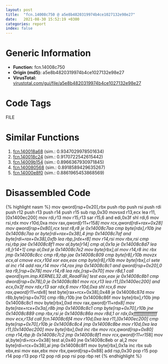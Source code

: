 ```yaml
---
layout: post
title:  "fcn.14008c750 @ a5e8b4820319974b4ce1027132e98e27"
date:   2021-08-30 15:52:19 +0300
categories: report
index: false
---
```


# Generic Information
- **Function:** fcn.14008c750
- **Origin (md5):** a5e8b4820319974b4ce1027132e98e27
- **VirusTotal:** [virustotal.com/gui/file/a5e8b4820319974b4ce1027132e98e27][virustotal_ref]

# Code Tags
<span class="tag" id="FILE">FILE</span>


# Similar Functions

1. [fcn.140018a68][similar_1_ref] (sim.: 0.9347029978501634)
2. [fcn.140018c24][similar_2_ref] (sim.: 0.9170722542615442)
3. [fcn.14009b154][similar_3_ref] (sim.: 0.8966367930971845)
4. [fcn.140080568][similar_4_ref] (sim.: 0.8918589429635267)
5. [fcn.14000e8f0][similar_5_ref] (sim.: 0.8861965453868569)


# Disassembled Code

{% highlight nasm %}
mov qword[rsp+0x20],rbx
push rbp
push rsi
push rdi
push r12
push r13
push r14
push r15
sub rsp,0x30
movsxd r13,ecx
lea r11,[0x1400ec200]
mov rdi,r13
mov r15,r13
sar r15,6
and edi,0x3f
shl rdi,6
mov rsi,rdx
mov r10d,0xa
mov rax,qword[r11+r15*8]
mov rcx,qword[rdi+rax+0x28]
mov qword[rsp+0x80],rcx
test r8,r8
je 0x14008c7aa
cmp byte[rdx],r10b
jne 0x14008c7aa
or byte[rdi+rax+0x38],4
jmp 0x14008c7af
and byte[rdi+rax+0x38],0xfb
lea rbp,[rdx+r8]
mov r14,rsi
mov rbx,rsi
cmp rsi,rbp
jae 0x14008c8f1
mov al,byte[r14]
cmp al,0x1a
je 0x14008c8d7
lea r8,[r14+1]
cmp al,0xd
je 0x14008c7e2
mov byte[rbx],al
mov r14,r8
inc rbx
jmp 0x14008c8cc
cmp r8,rbp
jae 0x14008c809
cmp byte[r8],r10b
movzx ecx,al
cmove ecx,r10d
xor eax,eax
cmp byte[r8],r10b
mov byte[rbx],cl
sete al
inc r14
add rax,r14
mov r14,rax
jmp 0x14008c8c1
and qword[rsp+0x20],0
lea r9,[rsp+0x78]
mov r14,r8
lea rdx,[rsp+0x70]
mov r8d,1
call qword[sym.imp.KERNEL32.dll_ReadFile]
test eax,eax
je 0x14008c8b1
cmp dword[rsp+0x78],0
je 0x14008c8b1
mov rcx,r13
lea r11,[0x1400ec200]
and ecx,0x3f
mov rdx,r13
sar rdx,6
mov r10d,0xa
shl rcx,6
mov rax,qword[r11+rdx*8]
test byte[rax+rcx+0x38],0x48
je 0x14008c87d
mov r8b,byte[rsp+0x70]
cmp r8b,r10b
jne 0x14008c86f
mov byte[rbx],r10b
jmp 0x14008c8c1
mov byte[rbx],0xd
mov rax,qword[r11+rdx*8]
mov byte[rax+rcx+0x3a],r8b
jmp 0x14008c8c1
cmp byte[rsp+0x70],r10b
jne 0x14008c889
cmp rbx,rsi
je 0x14008c86a
mov r8d,1
or rdx,0xffffffffffffffff
mov ecx,r13d
call fcn.14008c6f4
mov r10d,0xa
lea r11,[0x1400ec200]
cmp byte[rsp+0x70],r10b
je 0x14008c8c4
jmp 0x14008c8be
mov r10d,0xa
lea r11,[0x1400ec200]
mov byte[rbx],0xd
inc rbx
mov rcx,qword[rsp+0x80]
cmp r14,rbp
jb 0x14008c7c2
jmp 0x14008c8f1
mov rcx,qword[r11+r15*8]
mov al,byte[rdi+rcx+0x38]
test al,0x40
jne 0x14008c8eb
or al,2
mov byte[rdi+rcx+0x38],al
jmp 0x14008c8f1
mov byte[rbx],0x1a
inc rbx
sub ebx,esi
mov eax,ebx
mov rbx,qword[rsp+0x88]
add rsp,0x30
pop r15
pop r14
pop r13
pop r12
pop rdi
pop rsi
pop rbp
ret 
{% endhighlight %}


[similar_1_ref]: /report/fcn.140018a68@72082bb1b08918279d6780845b69f5ff
[similar_2_ref]: /report/fcn.140018c24@72082bb1b08918279d6780845b69f5ff
[similar_3_ref]: /report/fcn.14009b154@a5e8b4820319974b4ce1027132e98e27
[similar_4_ref]: /report/fcn.140080568@a5e8b4820319974b4ce1027132e98e27
[similar_5_ref]: /report/fcn.14000e8f0@72082bb1b08918279d6780845b69f5ff
[virustotal_ref]: https://www.virustotal.com/gui/file/a5e8b4820319974b4ce1027132e98e27